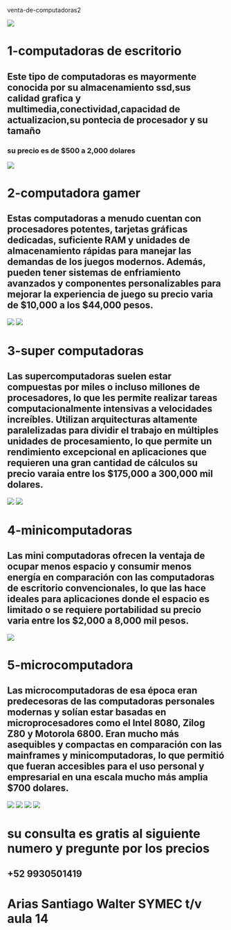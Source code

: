  venta-de-computadoras2
<html lang="es">
<head>
         <title> VENTAS de computadoras</title>
</head>
<body>
<img src="venta de computadoras.png" />
<h1>1-computadoras de escritorio</h1>
        <h2>Este tipo de computadoras es mayormente conocida por su almacenamiento ssd,sus calidad grafica y multimedia,conectividad,capacidad de actualizacion,su pontecia de procesador y su tamaño</h2>
                <h3>su precio es de $500 a 2,000 dolares</h3>
<img src="esc2.AVIF" />        

<h1>2-computadora gamer</h1>
        <h2>Estas computadoras a menudo cuentan con procesadores potentes, tarjetas gráficas dedicadas, suficiente RAM y unidades de almacenamiento rápidas para manejar las demandas de los juegos modernos. Además, pueden tener sistemas de enfriamiento avanzados y componentes personalizables para mejorar la experiencia de juego su precio varia de $10,000 a los $44,000 pesos.</h2>
<img src="imagenes.JFIF" /> <img src="imagenes 2.JFIF" />

<h1>3-super computadoras</h1>
        <h2>Las supercomputadoras suelen estar compuestas por miles o incluso millones de procesadores, lo que les permite realizar tareas computacionalmente intensivas a velocidades increíbles. Utilizan arquitecturas altamente paralelizadas para dividir el trabajo en múltiples unidades de procesamiento, lo que permite un rendimiento excepcional en aplicaciones que requieren una gran cantidad de cálculos su precio varaia entre los $175,000 a 300,000 mil dolares.</h2>
<img src="descarga.JFIF" />  <img src="super computadora 2.JPG" />

<h1>4-minicomputadoras</h1>
    <h2>Las mini computadoras ofrecen la ventaja de ocupar menos espacio y consumir menos energía en comparación con las computadoras de escritorio convencionales, lo que las hace ideales para aplicaciones donde el espacio es limitado o se requiere portabilidad su precio varia entre los $2,000 a 8,000 mil pesos.</h2>
<img src="mini.JPG" /> 

<h1>5-microcomputadora</h1>
    <h2>Las microcomputadoras de esa época eran predecesoras de las computadoras personales modernas y solían estar basadas en microprocesadores como el Intel 8080, Zilog Z80 y Motorola 6800. Eran mucho más asequibles y compactas en comparación con las mainframes y minicomputadoras, lo que permitió que fueran accesibles para el uso personal y empresarial en una escala mucho más amplia $700 dolares.</h2>
<img src="micro1.JPG"/> <img src="micro2.JPG" /> <img src="micro3.WEBP"/> <img src="micro4.JFIF"/> 

 </body>                          
						   <h1>su consulta es gratis al siguiente numero y pregunte por los precios</h2>
                           <h2> +52 9930501419
                     		 <h1>Arias Santiago Walter SYMEC t/v aula 14</h1>     
</html>
